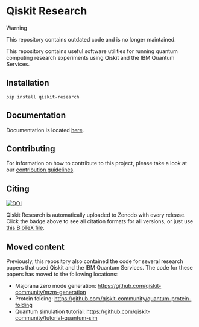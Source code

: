 # Qiskit Research

> [!WARNING]  
> This repository contains outdated code and is no longer maintained.

This repository contains useful software utilities for running quantum computing research experiments using Qiskit and the IBM Quantum Services.

## Installation

    pip install qiskit-research

## Documentation

Documentation is located [here](https://qiskit-community.github.io/qiskit-research/).

## Contributing

For information on how to contribute to this project, please take a look at our [contribution guidelines](CONTRIBUTING.md).

## Citing

[![DOI](https://zenodo.org/badge/498756635.svg)](https://zenodo.org/badge/latestdoi/498756635)

Qiskit Research is automatically uploaded to Zenodo with every release. Click the badge above to see all citation formats for all versions, or just use [this BibTeX file](CITATION.bib).

## Moved content

Previously, this repository also contained the code for several research papers that used Qiskit and the IBM Quantum Services. The code for these papers has moved to the following locations:

- Majorana zero mode generation: <https://github.com/qiskit-community/mzm-generation>
- Protein folding: <https://github.com/qiskit-community/quantum-protein-folding>
- Quantum simulation tutorial: <https://github.com/qiskit-community/tutorial-quantum-sim>
